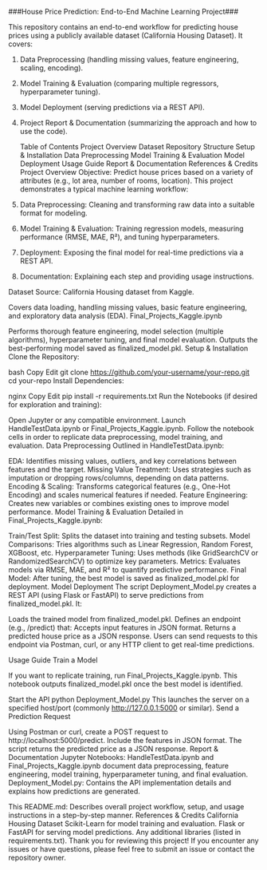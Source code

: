 ###House Price Prediction: End-to-End Machine Learning Project###

This repository contains an end-to-end workflow for predicting house prices using a publicly available dataset (California Housing Dataset). It covers:

1. Data Preprocessing (handling missing values, feature engineering, scaling, encoding).
2. Model Training & Evaluation (comparing multiple regressors, hyperparameter tuning).
3. Model Deployment (serving predictions via a REST API).
4. Project Report & Documentation (summarizing the approach and how to use the code).



      Table of Contents
      Project Overview
      Dataset
      Repository Structure
      Setup & Installation
      Data Preprocessing
      Model Training & Evaluation
      Model Deployment
      Usage Guide
      Report & Documentation
      References & Credits
      Project Overview
      Objective:
      Predict house prices based on a variety of attributes (e.g., lot area, number of rooms, location). This project demonstrates a typical machine learning workflow:

1. Data Preprocessing: Cleaning and transforming raw data into a suitable format for modeling.
2. Model Training & Evaluation: Training regression models, measuring performance (RMSE, MAE, R²), and tuning hyperparameters.
3. Deployment: Exposing the final model for real-time predictions via a REST API.
4. Documentation: Explaining each step and providing usage instructions.

   
Dataset
Source: California Housing dataset from Kaggle.


Covers data loading, handling missing values, basic feature engineering, and exploratory data analysis (EDA).
Final_Projects_Kaggle.ipynb

Performs thorough feature engineering, model selection (multiple algorithms), hyperparameter tuning, and final model evaluation.
Outputs the best-performing model saved as finalized_model.pkl.
Setup & Installation
Clone the Repository:

bash
Copy
Edit
git clone https://github.com/your-username/your-repo.git
cd your-repo
Install Dependencies:

nginx
Copy
Edit
pip install -r requirements.txt
Run the Notebooks (if desired for exploration and training):

Open Jupyter or any compatible environment.
Launch HandleTestData.ipynb or Final_Projects_Kaggle.ipynb.
Follow the notebook cells in order to replicate data preprocessing, model training, and evaluation.
Data Preprocessing
Outlined in HandleTestData.ipynb:

EDA: Identifies missing values, outliers, and key correlations between features and the target.
Missing Value Treatment: Uses strategies such as imputation or dropping rows/columns, depending on data patterns.
Encoding & Scaling: Transforms categorical features (e.g., One-Hot Encoding) and scales numerical features if needed.
Feature Engineering: Creates new variables or combines existing ones to improve model performance.
Model Training & Evaluation
Detailed in Final_Projects_Kaggle.ipynb:

Train/Test Split: Splits the dataset into training and testing subsets.
Model Comparisons: Tries algorithms such as Linear Regression, Random Forest, XGBoost, etc.
Hyperparameter Tuning: Uses methods (like GridSearchCV or RandomizedSearchCV) to optimize key parameters.
Metrics: Evaluates models via RMSE, MAE, and R² to quantify predictive performance.
Final Model: After tuning, the best model is saved as finalized_model.pkl for deployment.
Model Deployment
The script Deployment_Model.py creates a REST API (using Flask or FastAPI) to serve predictions from finalized_model.pkl. It:

Loads the trained model from finalized_model.pkl.
Defines an endpoint (e.g., /predict) that:
Accepts input features in JSON format.
Returns a predicted house price as a JSON response.
Users can send requests to this endpoint via Postman, curl, or any HTTP client to get real-time predictions.

Usage Guide
Train a Model

If you want to replicate training, run Final_Projects_Kaggle.ipynb.
This notebook outputs finalized_model.pkl once the best model is identified.

Start the API
python Deployment_Model.py
This launches the server on a specified host/port (commonly http://127.0.0.1:5000 or similar).
Send a Prediction Request

Using Postman or curl, create a POST request to http://localhost:5000/predict.
Include the features in JSON format. The script returns the predicted price as a JSON response.
Report & Documentation
Jupyter Notebooks:
HandleTestData.ipynb and Final_Projects_Kaggle.ipynb document data preprocessing, feature engineering, model training, hyperparameter tuning, and final evaluation.
Deployment_Model.py:
Contains the API implementation details and explains how predictions are generated.



This README.md:
Describes overall project workflow, setup, and usage instructions in a step-by-step manner.
References & Credits
California Housing Dataset
Scikit-Learn for model training and evaluation.
Flask or FastAPI for serving model predictions.
Any additional libraries (listed in requirements.txt).
Thank you for reviewing this project! If you encounter any issues or have questions, please feel free to submit an issue or contact the repository owner.
